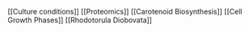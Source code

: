 [[Culture conditions]]
[[Proteomics]]
[[Carotenoid Biosynthesis]]
[[Cell Growth Phases]]
[[Rhodotorula Diobovata]]
